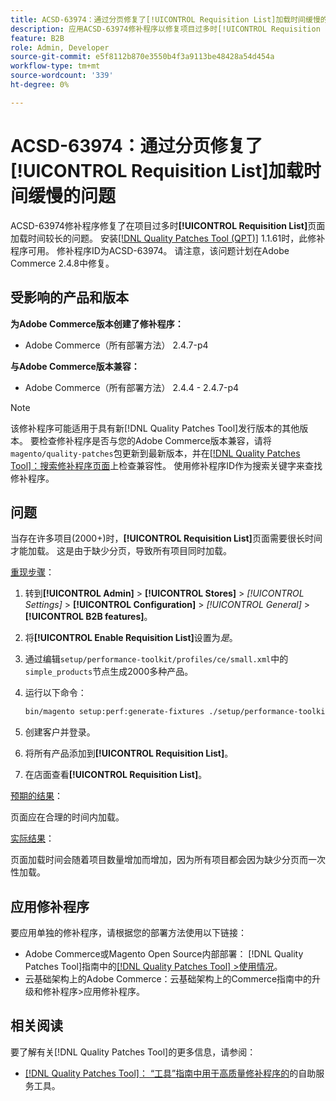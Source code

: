 ```yaml
---
title: ACSD-63974：通过分页修复了[!UICONTROL Requisition List]加载时间缓慢的问题
description: 应用ACSD-63974修补程序以修复项目过多时[!UICONTROL Requisition List]页面加载时间较长的问题。
feature: B2B
role: Admin, Developer
source-git-commit: e5f8112b870e3550b4f3a9113be48428a54d454a
workflow-type: tm+mt
source-wordcount: '339'
ht-degree: 0%

---
```



# ACSD-63974：通过分页修复了[!UICONTROL Requisition List]加载时间缓慢的问题

ACSD-63974修补程序修复了在项目过多时&#x200B;**[!UICONTROL Requisition List]**&#x200B;页面加载时间较长的问题。 安装[[!DNL Quality Patches Tool (QPT)]](/help/tools/quality-patches-tool/quality-patches-tool-to-self-serve-quality-patches.md) 1.1.61时，此修补程序可用。 修补程序ID为ACSD-63974。 请注意，该问题计划在Adobe Commerce 2.4.8中修复。

## 受影响的产品和版本

**为Adobe Commerce版本创建了修补程序：**

* Adobe Commerce（所有部署方法） 2.4.7-p4

**与Adobe Commerce版本兼容：**

* Adobe Commerce（所有部署方法） 2.4.4 - 2.4.7-p4

>[!NOTE]
>
>该修补程序可能适用于具有新[!DNL Quality Patches Tool]发行版本的其他版本。 要检查修补程序是否与您的Adobe Commerce版本兼容，请将`magento/quality-patches`包更新到最新版本，并在[[!DNL Quality Patches Tool]：搜索修补程序页面](https://experienceleague.adobe.com/tools/commerce-quality-patches/index.html?lang=zh-Hans)上检查兼容性。 使用修补程序ID作为搜索关键字来查找修补程序。

## 问题

当存在许多项目(2000+)时，**[!UICONTROL Requisition List]**&#x200B;页面需要很长时间才能加载。 这是由于缺少分页，导致所有项目同时加载。

<u>重现步骤</u>：

1. 转到&#x200B;**[!UICONTROL Admin]** > **[!UICONTROL Stores]** > *[!UICONTROL Settings]* > **[!UICONTROL Configuration]** > *[!UICONTROL General]* > **[!UICONTROL B2B features]**。
1. 将&#x200B;**[!UICONTROL Enable Requisition List]**&#x200B;设置为&#x200B;*是*。
1. 通过编辑`setup/performance-toolkit/profiles/ce/small.xml`中的`simple_products`节点生成2000多种产品。
1. 运行以下命令：

   ```bash
   bin/magento setup:perf:generate-fixtures ./setup/performance-toolkit/profiles/ce/small.xml
   ```

1. 创建客户并登录。
1. 将所有产品添加到&#x200B;**[!UICONTROL Requisition List]**。
1. 在店面查看&#x200B;**[!UICONTROL Requisition List]**。


<u>预期的结果</u>：

页面应在合理的时间内加载。


<u>实际结果</u>：

页面加载时间会随着项目数量增加而增加，因为所有项目都会因为缺少分页而一次性加载。

## 应用修补程序

要应用单独的修补程序，请根据您的部署方法使用以下链接：

* Adobe Commerce或Magento Open Source内部部署： [!DNL Quality Patches Tool]指南中的[[!DNL Quality Patches Tool] >使用情况](/help/tools/quality-patches-tool/usage.md)。
* 云基础架构上的Adobe Commerce：云基础架构上的Commerce指南中的升级和修补程序>应用修补程序。

## 相关阅读

要了解有关[!DNL Quality Patches Tool]的更多信息，请参阅：

* [[!DNL Quality Patches Tool]： “工具”指南中用于高质量修补程序的](/help/tools/quality-patches-tool/quality-patches-tool-to-self-serve-quality-patches.md)的自助服务工具。
